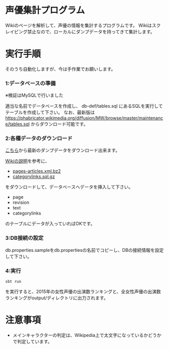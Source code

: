 # 声優集計プログラム

Wikiのページを解析して、声優の情報を集計するプログラムです。
Wikiはスクレイピング禁止なので、ローカルにダンプデータを持ってきて集計します。



# 実行手順

そのうち自動化しますが、今は手作業でお願いします。

### 1:データベースの準備

※検証はMySQLで行いました

適当な名前でデータベースを作成し、
db-def/tables.sql にあるSQLを実行してテーブルを作成して下さい。
なお、最新版は 
https://phabricator.wikimedia.org/diffusion/MW/browse/master/maintenance/tables.sql からダウンロード可能です。



### 2:各種データのダウンロード

[こちら](https://dumps.wikimedia.org/jawiki/latest/)から最新のダンプデータをダウンロード出来ます。

[Wikiの説明](https://ja.wikipedia.org/wiki/Wikipedia:%E3%83%87%E3%83%BC%E3%82%BF%E3%83%99%E3%83%BC%E3%82%B9%E3%83%80%E3%82%A6%E3%83%B3%E3%83%AD%E3%83%BC%E3%83%89)を参考に、

* [pages-articles.xml.bz2](https://dumps.wikimedia.org/jawiki/latest/jawiki-latest-pages-articles.xml.bz2)
* [categorylinks.sql.gz](https://dumps.wikimedia.org/jawiki/latest/jawiki-latest-categorylinks.sql.gz)

をダウンロードして、データベースへデータを挿入して下さい。

* page
* revision
* text
* categorylinks

のテーブルにデータが入っていればOKです。


### 3:DB接続の設定

db.properties.sampleをdb.propertiesの名前でコピーし、DBの接続情報を設定して下さい。


### 4:実行

    sbt run
    
を実行すると、2015年の女性声優の出演数ランキングと、全女性声優の出演数ランキングがoutput/ディレクトリに出力されます。



# 注意事項

* メインキャラクターの判定は、Wikipedia上で太文字になっているかどうかで判定しています。







